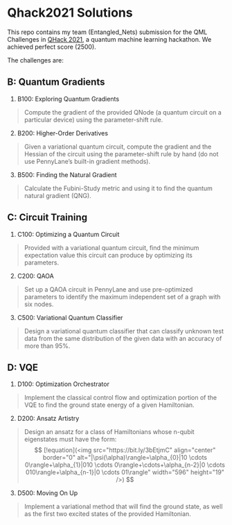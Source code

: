 # Qhack2021 Solutions
This repo contains my team (Entangled_Nets) submission for the QML Challenges in [QHack 2021](https://github.com/XanaduAI/QHack), a quantum machine learning hackathon. We achieved perfect score (2500).

The challenges are:

## B: Quantum Gradients
1. B100: Exploring Quantum Gradients
> Compute the gradient of the provided QNode (a quantum circuit on a particular device) using the parameter-shift rule.
2. B200: Higher-Order Derivatives
> Given a variational quantum circuit, compute the gradient and the Hessian of the circuit using the parameter-shift rule by hand (do not use PennyLane’s built-in gradient methods).
3. B500: Finding the Natural Gradient
> Calculate the Fubini-Study metric and using it to find the quantum natural gradient (QNG).

## C: Circuit Training
1. C100: Optimizing a Quantum Circuit
> Provided with a variational quantum circuit, find the minimum expectation value this circuit can produce by optimizing its parameters.
2. C200: QAOA
> Set up a QAOA circuit in PennyLane and use pre-optimized parameters to identify the maximum independent set of a graph with six nodes.
3. C500: Variational Quantum Classifier
> Design a variational quantum classifier that can classify unknown test data from the same distribution of the given data with an accuracy of more than 95%.

## D: VQE
1. D100: Optimization Orchestrator
> Implement the classical control flow and optimization portion of the VQE to find the ground state energy of a given Hamiltonian.
2. D200: Ansatz Artistry
> Design an ansatz for a class of Hamiltonians whose n-qubit eigenstates must have the form:
$$
> [!equation](<img src="https://bit.ly/3bEtjmC" align="center" border="0" alt="|\psi(\alpha)\rangle=\alpha_{0}|10 \cdots 0\rangle+\alpha_{1}|010 \cdots 0\rangle+\cdots+\alpha_{n-2}|0 \cdots 010\rangle+\alpha_{n-1}|0 \cdots 01\rangle" width="596" height="19" />)
$$
3. D500: Moving On Up
> Implement a variational method that will find the ground state, as well as the first two excited states of the provided Hamiltonian.
